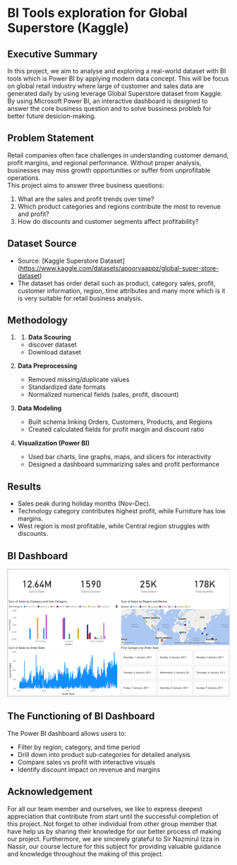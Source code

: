 # BI Tools exploration for Global Superstore (Kaggle)

## Executive Summary
In this project, we aim to analyse and exploring a real-world dataset with BI tools which is Power BI by applying modern data concept. This will be focus on global retail industry where large of customer and sales data are generated daily by using leverage Global Superstore dataset from Kaggle. By using Microsoft Power BI, an interactive dashboard is designed to answer the core business question and to solve bussiness probleb for better future desicion-making. 

## Problem Statement
Retail companies often face challenges in understanding customer demand, profit margins, and regional performance. Without proper analysis, businesses may miss growth opportunities or suffer from unprofitable operations.  
This project aims to answer three business questions:
1. What are the sales and profit trends over time?  
2. Which product categories and regions contribute the most to revenue and profit?  
3. How do discounts and customer segments affect profitability?  

## Dataset Source
- Source: [Kaggle Superstore Dataset] (https://www.kaggle.com/datasets/apoorvaappz/global-super-store-dataset)  
- The dataset has order detail such as product, category sales, profit, customer information, region, time attributes and many more which is it is very suitable for retail business analysis.  

## Methodology
1. 1. **Data Scouring**  
   - discover dataset
   - Download dataset
     
2. **Data Preprocessing**  
   - Removed missing/duplicate values  
   - Standardized date formats  
   - Normalized numerical fields (sales, profit, discount)  

3. **Data Modeling**  
   - Built schema linking Orders, Customers, Products, and Regions  
   - Created calculated fields for profit margin and discount ratio  

4. **Visualization (Power BI)**  
   - Used bar charts, line graphs, maps, and slicers for interactivity  
   - Designed a dashboard summarizing sales and profit performance    

## Results
- Sales peak during holiday months (Nov–Dec).  
- Technology category contributes highest profit, while Furniture has low margins.  
- West region is most profitable, while Central region struggles with discounts.  

## BI Dashboard

![image alt](https://github.com/Lcarlest/Project-BIT2053-Fundamental-of-Modern-Data/blob/3bb4fe5a2dfb0e201c3465658a7206d07fd62076/Picture1.png)

## The Functioning of BI Dashboard
The Power BI dashboard allows users to:  
- Filter by region, category, and time period  
- Drill down into product sub-categories for detailed analysis  
- Compare sales vs profit with interactive visuals  
- Identify discount impact on revenue and margins


##  Acknowledgement
For all our team member and ourselves, we like to express deepest appreciation that contribute from start until the successful completion of this project. Not forget to other individual from other group member that have help us by sharing their knowledge for our better process of making our project.
Furthermore, we are sincerely grateful to Sir Nazmirul Izza in Nassir, our course lecture for this subject for providing valuable guidance and knowledge throughout the making of this project.

